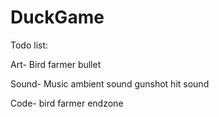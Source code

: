 # DuckGame

Todo list:

Art-
Bird
farmer
bullet

Sound-
Music
ambient sound
gunshot
hit sound

Code-
bird
farmer
endzone
